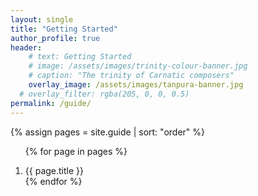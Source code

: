 ```yaml
---
layout: single
title: "Getting Started"
author_profile: true
header:
    # text: Getting Started
    # image: /assets/images/trinity-colour-banner.jpg
    # caption: "The trinity of Carnatic composers"
    overlay_image: /assets/images/tanpura-banner.jpg
  # overlay_filter: rgba(205, 0, 0, 0.5)
permalink: /guide/
---
```

{% assign pages = site.guide | sort: "order" %}
<ol>
{% for page in pages %}
<li style="margin-top:1em;font-weight:400;"><a style="text-decoration: none;" href="{{ site.baseurl }}{{ page.url }}">{{ page.title }}</a></li>
{% endfor %}
</ol>